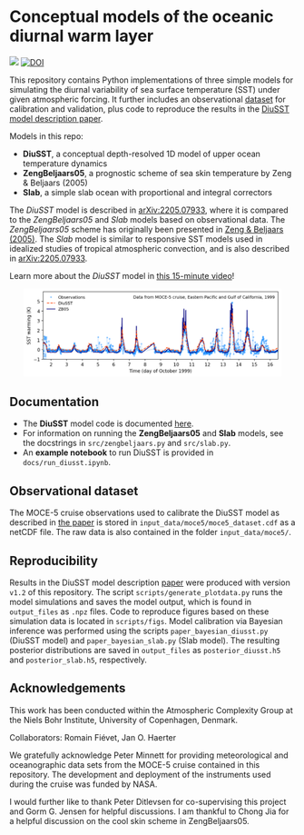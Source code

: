 # Conceptual models of the oceanic diurnal warm layer

[![](https://img.shields.io/badge/docs-dev-blue.svg)](#documentation) [![DOI](https://zenodo.org/badge/DOI/10.5281/zenodo.xx.svg)](https://doi.org/10.5281/zenodo.xx)

This repository contains Python implementations of three simple models for simulating the diurnal variability of sea surface temperature (SST) under given atmospheric forcing. It further includes an observational [dataset](#observational-dataset) for calibration and validation, plus code to reproduce the results in the [DiuSST model description paper](https://arxiv.org/abs/2205.07933).

Models in this repo:
* **DiuSST**, a conceptual depth-resolved 1D model of upper ocean temperature dynamics
* **ZengBeljaars05**, a prognostic scheme of sea skin temperature by Zeng & Beljaars (2005)
* **Slab**, a simple slab ocean with proportional and integral correctors

The *DiuSST* model is described in [arXiv:2205.07933](https://arxiv.org/abs/2205.07933), where it is compared to the *ZengBeljaars05* and *Slab* models based on observational data. The *ZengBeljaars05* scheme has originally been presented in [Zeng & Beljaars (2005)](https://doi.org/10.1029/2005GL023030). The *Slab* model is similar to responsive SST models used in idealized studies of tropical atmospheric convection, and is also described in [arXiv:2205.07933](https://arxiv.org/abs/2205.07933).

Learn more about the *DiuSST* model in [this 15-minute video](https://youtu.be/KdOWF_fzRLE)!

<p align = "center"><img src="https://github.com/reykboerner/diusst/blob/master/docs/header-image.png" alt="header-image" width="90%"/></p>

## Documentation
- The **DiuSST** model code is documented [here](https://github.com/reykboerner/diusst/blob/master/docs/diusst.md).
- For information on running the **ZengBeljaars05** and **Slab** models, see the docstrings in `src/zengbeljaars.py` and `src/slab.py`.
- An **example notebook** to run DiuSST is provided in `docs/run_diusst.ipynb`.

## Observational dataset
The MOCE-5 cruise observations used to calibrate the DiuSST model as described in [the paper](https://arxiv.org/abs/2205.07933) is stored in `input_data/moce5/moce5_dataset.cdf` as a netCDF file. The raw data is also contained in the folder `input_data/moce5/`.

## Reproducibility
Results in the DiuSST model description [paper](https://arxiv.org/abs/2205.07933) were produced with version `v1.2` of this repository. The script `scripts/generate_plotdata.py` runs the model simulations and saves the model output, which is found in `output_files` as `.npz` files. Code to reproduce figures based on these simulation data is located in `scripts/figs`. Model calibration via Bayesian inference was performed using the scripts `paper_bayesian_diusst.py` (DiuSST model) and `paper_bayesian_slab.py` (Slab model). The resulting posterior distributions are saved in `output_files` as `posterior_diusst.h5` and `posterior_slab.h5`, respectively.

## Acknowledgements
This work has been conducted within the Atmospheric Complexity Group at the Niels Bohr Institute, University of Copenhagen, Denmark.

Collaborators: Romain Fiévet, Jan O. Haerter

We gratefully acknowledge Peter Minnett for providing meteorological and oceanographic data sets from the MOCE-5 cruise contained in this repository. The development and deployment of the instruments used during the cruise was funded by NASA.

I would further like to thank Peter Ditlevsen for co-supervising this project and Gorm G. Jensen for helpful discussions. I am thankful to Chong Jia for a helpful discussion on the cool skin scheme in ZengBeljaars05.
